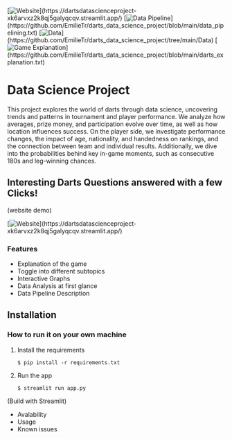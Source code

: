 [![Website](https://img.shields.io/badge/Website-9b0a7d?)](https://dartsdatascienceproject-xk6arvxz2k8qj5galyqcqv.streamlit.app/) [![Data Pipeline](https://img.shields.io/badge/Data%20Pipeline-black?)](https://github.com/EmilieTr/darts_data_science_project/blob/main/data_pipelining.txt) [![Data](https://img.shields.io/badge/Data-9b0a7d?)](https://github.com/EmilieTr/darts_data_science_project/tree/main/Data) [![Game Explanation](https://img.shields.io/badge/Game%20Explanation-black?)](https://github.com/EmilieTr/darts_data_science_project/blob/main/darts_explanation.txt)

# Data Science Project
This project explores the world of darts through data science, uncovering trends and patterns in tournament and player performance. We analyze how averages, prize money, and participation evolve over time, as well as how location influences success. On the player side, we investigate performance changes, the impact of age, nationality, and handedness on rankings, and the connection between team and individual results. Additionally, we dive into the probabilities behind key in-game moments, such as consecutive 180s and leg-winning chances.

## Interesting Darts Questions answered with a few Clicks!
(website demo)

[![Website](https://img.shields.io/badge/Website-9b0a7d?)](https://dartsdatascienceproject-xk6arvxz2k8qj5galyqcqv.streamlit.app/)

### Features
- Explanation of the game
- Toggle into different subtopics
- Interactive Graphs
- Data Analysis at first glance
- Data Pipeline Description

## Installation
### How to run it on your own machine

1. Install the requirements

   ```
   $ pip install -r requirements.txt
   ```

2. Run the app

   ```
   $ streamlit run app.py
   ```

(Build with Streamlit)

- Avalability
- Usage
- Known issues

